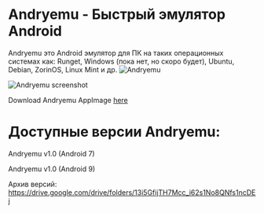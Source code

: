 # Andryemu - Быстрый эмулятор Android

Andryemu это Android эмулятор для ПК на таких операционных системах как: Runget, Windows (пока нет, но скоро будет), Ubuntu, Debian, ZorinOS, Linux Mint и др.
![Andryemu](https://github.com/user-attachments/assets/39945371-35be-4150-afc2-56200fd5be7d)


![Andryemu screenshot](https://github.com/user-attachments/assets/888fdd7d-a291-4b0f-909d-dbe5ce0f5198)

Download Andryemu AppImage <a href="https://drive.google.com/file/d/1FbEaPkwH_UGt4_fDUk4m5sNJu5sWDYuT/view?usp=drivesdk">here</a>

# Доступные версии Andryemu:

Andryemu v1.0 (Android 7)

Andryemu v1.0 (Android 9)

Архив версий: https://drive.google.com/drive/folders/13i5GfijTH7Mcc_i62s1No8QNfs1ncDEj
